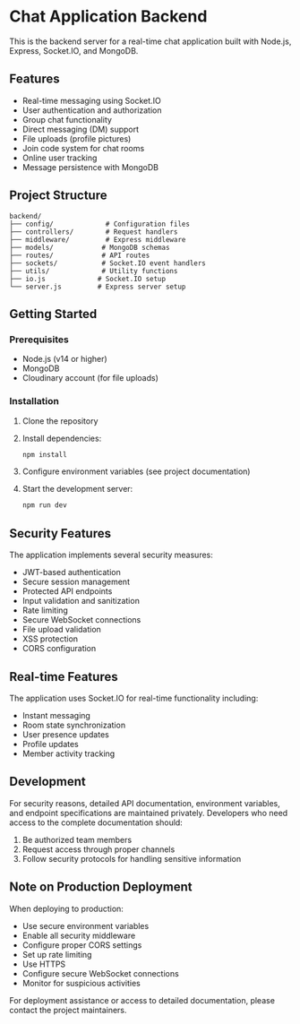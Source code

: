 # Chat Application Backend

This is the backend server for a real-time chat application built with Node.js, Express, Socket.IO, and MongoDB.

## Features

- Real-time messaging using Socket.IO
- User authentication and authorization
- Group chat functionality
- Direct messaging (DM) support
- File uploads (profile pictures)
- Join code system for chat rooms
- Online user tracking
- Message persistence with MongoDB

## Project Structure

```plaintext
backend/
├── config/             # Configuration files
├── controllers/        # Request handlers
├── middleware/         # Express middleware
├── models/            # MongoDB schemas
├── routes/            # API routes
├── sockets/           # Socket.IO event handlers
├── utils/             # Utility functions
├── io.js             # Socket.IO setup
└── server.js         # Express server setup
```

## Getting Started

### Prerequisites

- Node.js (v14 or higher)
- MongoDB
- Cloudinary account (for file uploads)

### Installation

1. Clone the repository
2. Install dependencies:

   ```bash
   npm install
   ```

3. Configure environment variables (see project documentation)
4. Start the development server:

   ```bash
   npm run dev
   ```

## Security Features

The application implements several security measures:

- JWT-based authentication
- Secure session management
- Protected API endpoints
- Input validation and sanitization
- Rate limiting
- Secure WebSocket connections
- File upload validation
- XSS protection
- CORS configuration

## Real-time Features

The application uses Socket.IO for real-time functionality including:

- Instant messaging
- Room state synchronization
- User presence updates
- Profile updates
- Member activity tracking

## Development

For security reasons, detailed API documentation, environment variables, and endpoint specifications are maintained privately. Developers who need access to the complete documentation should:

1. Be authorized team members
2. Request access through proper channels
3. Follow security protocols for handling sensitive information

## Note on Production Deployment

When deploying to production:

- Use secure environment variables
- Enable all security middleware
- Configure proper CORS settings
- Set up rate limiting
- Use HTTPS
- Configure secure WebSocket connections
- Monitor for suspicious activities

For deployment assistance or access to detailed documentation, please contact the project maintainers.

